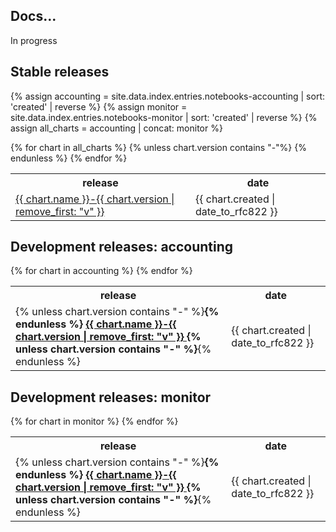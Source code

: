 ## Docs...

In progress

## Stable releases

{% assign accounting = site.data.index.entries.notebooks-accounting | sort: 'created' | reverse %}
{% assign monitor = site.data.index.entries.notebooks-monitor | sort: 'created' | reverse %}
{% assign all_charts = accounting | concat: monitor %}
<table>
  <tr>
    <th>release</th>
    <th>date</th>
  </tr>
  {% for chart in all_charts %}
    {% unless chart.version contains "-"%}
    <tr>
      <td>
      <a href="{{ chart.urls[0] }}">
          {{ chart.name }}-{{ chart.version | remove_first: "v" }}
      </a>
      </td>
      <td>
      <span class='date'>{{ chart.created | date_to_rfc822 }}</span>
      </td>
    </tr>
    {% endunless %}
  {% endfor %}
</table>


## Development releases: accounting

<table>
  <tr>
    <th>release</th>
    <th>date</th>
  </tr>
  {% for chart in accounting %}
    <tr>
      <td>
      {% unless chart.version contains "-" %}<b>{% endunless %}
      <a href="{{ chart.urls[0] }}">
          {{ chart.name }}-{{ chart.version | remove_first: "v" }}
      </a>
      {% unless chart.version contains "-" %}</b>{% endunless %}
      </td>
      <td>
      <span class='date'>{{ chart.created | date_to_rfc822 }}</span>
      </td>
    </tr>
  {% endfor %}
</table>


## Development releases: monitor

<table>
  <tr>
    <th>release</th>
    <th>date</th>
  </tr>
  {% for chart in monitor %}
    <tr>
      <td>
      {% unless chart.version contains "-" %}<b>{% endunless %}
      <a href="{{ chart.urls[0] }}">
          {{ chart.name }}-{{ chart.version | remove_first: "v" }}
      </a>
      {% unless chart.version contains "-" %}</b>{% endunless %}
      </td>
      <td>
      <span class='date'>{{ chart.created | date_to_rfc822 }}</span>
      </td>
    </tr>
  {% endfor %}
</table>
